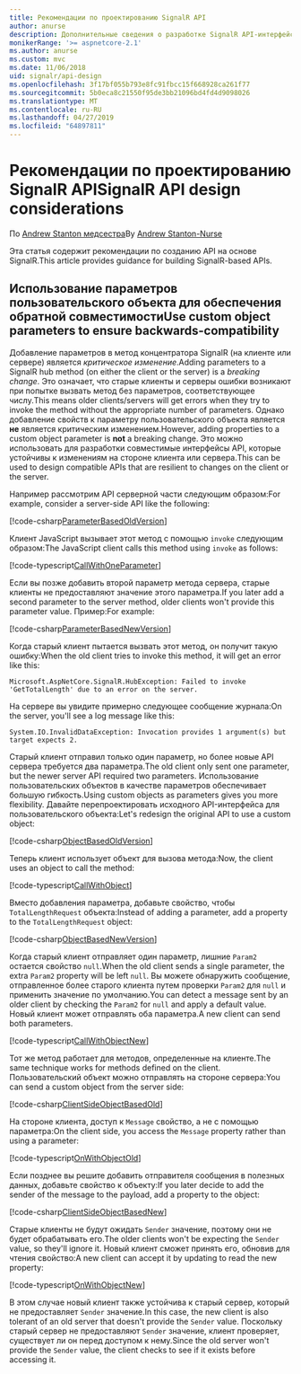 ```yaml
---
title: Рекомендации по проектированию SignalR API
author: anurse
description: Дополнительные сведения о разработке SignalR API-интерфейсы для обеспечения совместимости между версиями приложения.
monikerRange: '>= aspnetcore-2.1'
ms.author: anurse
ms.custom: mvc
ms.date: 11/06/2018
uid: signalr/api-design
ms.openlocfilehash: 3f17bf055b793e8fc91fbcc15f668928ca261f77
ms.sourcegitcommit: 5b0eca8c21550f95de3bb21096bd4fd4d9098026
ms.translationtype: MT
ms.contentlocale: ru-RU
ms.lasthandoff: 04/27/2019
ms.locfileid: "64897811"
---
```

# <a name="signalr-api-design-considerations"></a><span data-ttu-id="54dbe-103">Рекомендации по проектированию SignalR API</span><span class="sxs-lookup"><span data-stu-id="54dbe-103">SignalR API design considerations</span></span>

<span data-ttu-id="54dbe-104">По [Andrew Stanton медсестра](https://twitter.com/anurse)</span><span class="sxs-lookup"><span data-stu-id="54dbe-104">By [Andrew Stanton-Nurse](https://twitter.com/anurse)</span></span>

<span data-ttu-id="54dbe-105">Эта статья содержит рекомендации по созданию API на основе SignalR.</span><span class="sxs-lookup"><span data-stu-id="54dbe-105">This article provides guidance for building SignalR-based APIs.</span></span>

## <a name="use-custom-object-parameters-to-ensure-backwards-compatibility"></a><span data-ttu-id="54dbe-106">Использование параметров пользовательского объекта для обеспечения обратной совместимости</span><span class="sxs-lookup"><span data-stu-id="54dbe-106">Use custom object parameters to ensure backwards-compatibility</span></span>

<span data-ttu-id="54dbe-107">Добавление параметров в метод концентратора SignalR (на клиенте или сервере) является *критическое изменение*.</span><span class="sxs-lookup"><span data-stu-id="54dbe-107">Adding parameters to a SignalR hub method (on either the client or the server) is a *breaking change*.</span></span> <span data-ttu-id="54dbe-108">Это означает, что старые клиенты и серверы ошибки возникают при попытке вызвать метод без параметров, соответствующее числу.</span><span class="sxs-lookup"><span data-stu-id="54dbe-108">This means older clients/servers will get errors when they try to invoke the method without the appropriate number of parameters.</span></span> <span data-ttu-id="54dbe-109">Однако добавление свойств к параметру пользовательского объекта является **не** является критическим изменением.</span><span class="sxs-lookup"><span data-stu-id="54dbe-109">However, adding properties to a custom object parameter is **not** a breaking change.</span></span> <span data-ttu-id="54dbe-110">Это можно использовать для разработки совместимые интерфейсы API, которые устойчивы к изменениям на стороне клиента или сервера.</span><span class="sxs-lookup"><span data-stu-id="54dbe-110">This can be used to design compatible APIs that are resilient to changes on the client or the server.</span></span>

<span data-ttu-id="54dbe-111">Например рассмотрим API серверной части следующим образом:</span><span class="sxs-lookup"><span data-stu-id="54dbe-111">For example, consider a server-side API like the following:</span></span>

[!code-csharp[ParameterBasedOldVersion](api-design/sample/Samples.cs?name=ParameterBasedOldVersion)]

<span data-ttu-id="54dbe-112">Клиент JavaScript вызывает этот метод с помощью `invoke` следующим образом:</span><span class="sxs-lookup"><span data-stu-id="54dbe-112">The JavaScript client calls this method using `invoke` as follows:</span></span>

[!code-typescript[CallWithOneParameter](api-design/sample/Samples.ts?name=CallWithOneParameter)]

<span data-ttu-id="54dbe-113">Если вы позже добавить второй параметр метода сервера, старые клиенты не предоставляют значение этого параметра.</span><span class="sxs-lookup"><span data-stu-id="54dbe-113">If you later add a second parameter to the server method, older clients won't provide this parameter value.</span></span> <span data-ttu-id="54dbe-114">Пример:</span><span class="sxs-lookup"><span data-stu-id="54dbe-114">For example:</span></span>

[!code-csharp[ParameterBasedNewVersion](api-design/sample/Samples.cs?name=ParameterBasedNewVersion)]

<span data-ttu-id="54dbe-115">Когда старый клиент пытается вызвать этот метод, он получит такую ошибку:</span><span class="sxs-lookup"><span data-stu-id="54dbe-115">When the old client tries to invoke this method, it will get an error like this:</span></span>

```
Microsoft.AspNetCore.SignalR.HubException: Failed to invoke 'GetTotalLength' due to an error on the server.
```

<span data-ttu-id="54dbe-116">На сервере вы увидите примерно следующее сообщение журнала:</span><span class="sxs-lookup"><span data-stu-id="54dbe-116">On the server, you'll see a log message like this:</span></span>

```
System.IO.InvalidDataException: Invocation provides 1 argument(s) but target expects 2.
```

<span data-ttu-id="54dbe-117">Старый клиент отправил только один параметр, но более новые API сервера требуется два параметра.</span><span class="sxs-lookup"><span data-stu-id="54dbe-117">The old client only sent one parameter, but the newer server API required two parameters.</span></span> <span data-ttu-id="54dbe-118">Использование пользовательских объектов в качестве параметров обеспечивает большую гибкость.</span><span class="sxs-lookup"><span data-stu-id="54dbe-118">Using custom objects as parameters gives you more flexibility.</span></span> <span data-ttu-id="54dbe-119">Давайте перепроектировать исходного API-интерфейса для пользовательского объекта:</span><span class="sxs-lookup"><span data-stu-id="54dbe-119">Let's redesign the original API to use a custom object:</span></span>

[!code-csharp[ObjectBasedOldVersion](api-design/sample/Samples.cs?name=ObjectBasedOldVersion)]

<span data-ttu-id="54dbe-120">Теперь клиент использует объект для вызова метода:</span><span class="sxs-lookup"><span data-stu-id="54dbe-120">Now, the client uses an object to call the method:</span></span>

[!code-typescript[CallWithObject](api-design/sample/Samples.ts?name=CallWithObject)]

<span data-ttu-id="54dbe-121">Вместо добавления параметра, добавьте свойство, чтобы `TotalLengthRequest` объекта:</span><span class="sxs-lookup"><span data-stu-id="54dbe-121">Instead of adding a parameter, add a property to the `TotalLengthRequest` object:</span></span>

[!code-csharp[ObjectBasedNewVersion](api-design/sample/Samples.cs?name=ObjectBasedNewVersion&highlight=4,9-13)]

<span data-ttu-id="54dbe-122">Когда старый клиент отправляет один параметр, лишние `Param2` остается свойство `null`.</span><span class="sxs-lookup"><span data-stu-id="54dbe-122">When the old client sends a single parameter, the extra `Param2` property will be left `null`.</span></span> <span data-ttu-id="54dbe-123">Вы можете обнаружить сообщение, отправленное более старого клиента путем проверки `Param2` для `null` и применить значение по умолчанию.</span><span class="sxs-lookup"><span data-stu-id="54dbe-123">You can detect a message sent by an older client by checking the `Param2` for `null` and apply a default value.</span></span> <span data-ttu-id="54dbe-124">Новый клиент может отправлять оба параметра.</span><span class="sxs-lookup"><span data-stu-id="54dbe-124">A new client can send both parameters.</span></span>

[!code-typescript[CallWithObjectNew](api-design/sample/Samples.ts?name=CallWithObjectNew)]

<span data-ttu-id="54dbe-125">Тот же метод работает для методов, определенные на клиенте.</span><span class="sxs-lookup"><span data-stu-id="54dbe-125">The same technique works for methods defined on the client.</span></span> <span data-ttu-id="54dbe-126">Пользовательский объект можно отправлять на стороне сервера:</span><span class="sxs-lookup"><span data-stu-id="54dbe-126">You can send a custom object from the server side:</span></span>

[!code-csharp[ClientSideObjectBasedOld](api-design/sample/Samples.cs?name=ClientSideObjectBasedOld)]

<span data-ttu-id="54dbe-127">На стороне клиента, доступ к `Message` свойство, а не с помощью параметра:</span><span class="sxs-lookup"><span data-stu-id="54dbe-127">On the client side, you access the `Message` property rather than using a parameter:</span></span>

[!code-typescript[OnWithObjectOld](api-design/sample/Samples.ts?name=OnWithObjectOld)]

<span data-ttu-id="54dbe-128">Если позднее вы решите добавить отправителя сообщения в полезных данных, добавьте свойство к объекту:</span><span class="sxs-lookup"><span data-stu-id="54dbe-128">If you later decide to add the sender of the message to the payload, add a property to the object:</span></span>

[!code-csharp[ClientSideObjectBasedNew](api-design/sample/Samples.cs?name=ClientSideObjectBasedNew&highlight=5)]

<span data-ttu-id="54dbe-129">Старые клиенты не будут ожидать `Sender` значение, поэтому они не будет обрабатывать его.</span><span class="sxs-lookup"><span data-stu-id="54dbe-129">The older clients won't be expecting the `Sender` value, so they'll ignore it.</span></span> <span data-ttu-id="54dbe-130">Новый клиент сможет принять его, обновив для чтения свойство:</span><span class="sxs-lookup"><span data-stu-id="54dbe-130">A new client can accept it by updating to read the new property:</span></span>

[!code-typescript[OnWithObjectNew](api-design/sample/Samples.ts?name=OnWithObjectNew&highlight=2-5)]

<span data-ttu-id="54dbe-131">В этом случае новый клиент также устойчива к старый сервер, который не предоставляет `Sender` значение.</span><span class="sxs-lookup"><span data-stu-id="54dbe-131">In this case, the new client is also tolerant of an old server that doesn't provide the `Sender` value.</span></span> <span data-ttu-id="54dbe-132">Поскольку старый сервер не предоставляют `Sender` значение, клиент проверяет, существует ли он перед доступом к нему.</span><span class="sxs-lookup"><span data-stu-id="54dbe-132">Since the old server won't provide the `Sender` value, the client checks to see if it exists before accessing it.</span></span>
